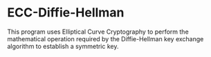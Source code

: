 # ECC-Diffie-Hellman
This program uses Elliptical Curve Cryptography to perform the mathematical operation required by the Diffie-Hellman key exchange algorithm to establish a symmetric key.
